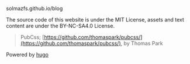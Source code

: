 solmazfs.github.io/blog

The source code of this website is under the MIT License, assets and text content are under the BY-NC-SA4.0 License.

> PubCss; [https://github.com/thomaspark/pubcss/](https://github.com/thomaspark/pubcss/), by Thomas Park

<p class="advertisement">Powered by <a href="https://gohugo.io/">hugo</a></p>

